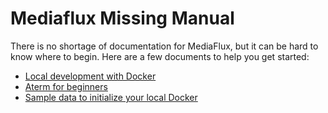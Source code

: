 # Mediaflux Missing Manual

There is no shortage of documentation for MediaFlux, but it can be hard to know where to begin. Here are a few documents to help you get started:

- [Local development with Docker](local_development.md)
- [Aterm for beginners](aterm_101.md)
- [Sample data to initialize your local Docker](sandbox_data.md)
